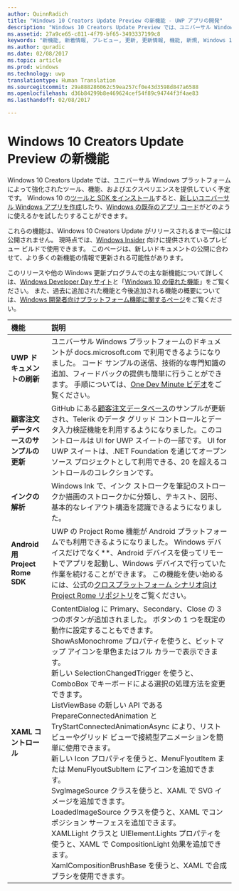 ```yaml
---
author: QuinnRadich
title: "Windows 10 Creators Update Preview の新機能 - UWP アプリの開発"
description: "Windows 10 Creators Update Preview では、ユニバーサル Windows プラットフォームによって強化されたツール、機能、およびエクスペリエンスを提供していく予定です。"
ms.assetid: 27a9ce65-c811-4f79-bf65-3493337199c8
keywords: "新機能, 新着情報, プレビュー, 更新, 更新情報, 機能, 新規, Windows 10, Creators"
ms.author: quradic
ms.date: 02/08/2017
ms.topic: article
ms.prod: windows
ms.technology: uwp
translationtype: Human Translation
ms.sourcegitcommit: 29a888286062c59ea257cf0e43d3598d847a6588
ms.openlocfilehash: d36b84299b8e469624cef54f89c94744f3f4ae83
ms.lasthandoff: 02/08/2017

---
```


# <a name="whats-new-in-the-windows-10-creators-update-preview"></a>Windows 10 Creators Update Preview の新機能

Windows 10 Creators Update では、ユニバーサル Windows プラットフォームによって強化されたツール、機能、およびエクスペリエンスを提供していく予定です。 Windows 10 の[ツールと SDK をインストール](http://go.microsoft.com/fwlink/?LinkId=821431)すると、[新しいユニバーサル Windows アプリを作成](https://msdn.microsoft.com/library/windows/apps/bg124288)したり、[Windows の既存のアプリ コード](https://msdn.microsoft.com/library/windows/apps/mt238321)がどのように使えるかを試したりすることができます。

これらの機能は、Windows 10 Creators Update がリリースされるまで一般には公開されません。 現時点では、[Windows Insider](https://insider.windows.com/) 向けに提供されているプレビュー ビルドで使用できます。 このページは、新しいドキュメントの公開に合わせて、より多くの新機能の情報で更新される可能性があります。

このリリースや他の Windows 更新プログラムでの主な新機能について詳しくは、[Windows Developer Day サイト](https://developer.microsoft.com/en-us/windows/projects/campaigns/windows-developer-day)と「[Windows 10 の優れた機能](http://go.microsoft.com/fwlink/?LinkId=823181)」をご覧ください。 また、過去に追加された機能と今後追加される機能の概要については、[Windows 開発者向けプラットフォーム機能に関するページ](https://developer.microsoft.com/en-us/windows/platform/features)をご覧ください。

機能 | 説明
 :---- | :----
**UWP ドキュメントの刷新** | ユニバーサル Windows プラットフォームのドキュメントが docs.microsoft.com で利用できるようになりました。 コード サンプルの送信、技術的な専門知識の追加、フィードバックの提供も簡単に行うことができます。 手順については、[One Dev Minute ビデオ](https://channel9.msdn.com/Blogs/One-Dev-Minute/Modernizing-the-Windows-UWP-Docs)をご覧ください。
**顧客注文データベースのサンプルの更新** | GitHub にある[顧客注文データベース](https://github.com/Microsoft/Windows-appsample-customers-orders-database)のサンプルが更新され、Telerik のデータ グリッド コントロールとデータ入力検証機能を利用するようになりました。このコントロールは UI for UWP スイートの一部です。 UI for UWP スイートは、.NET Foundation を通じてオープン ソース プロジェクトとして利用できる、20 を超えるコントロールのコレクションです。
**インクの解析** | Windows Ink で、インク ストロークを筆記のストロークか描画のストロークかに分類し、テキスト、図形、基本的なレイアウト構造を認識できるようになりました。
**Android 用 Project Rome SDK** | UWP の Project Rome 機能が Android プラットフォームでも利用できるようになりました。 Windows デバイスだけでなく**、Android デバイスを使ってリモートでアプリを起動し、Windows デバイスで行っていた作業を続けることができます。 この機能を使い始めるには、公式の[クロスプラットフォーム シナリオ向け Project Rome リポジトリ](https://github.com/Microsoft/project-rome)をご覧ください。
**XAML コントロール** | ContentDialog に Primary、Secondary、Close の 3 つのボタンが追加されました。 ボタンの 1 つを既定の動作に設定することもできます。 <br> ShowAsMonochrome プロパティを使うと、ビットマップ アイコンを単色またはフル カラーで表示できます。 <br> 新しい SelectionChangedTrigger を使うと、ComboBox でキーボードによる選択の処理方法を変更できます。 <br> ListViewBase の新しい API である PrepareConnectedAnimation と TryStartConnectedAnimationAsync により、リスト ビューやグリッド ビューで接続型アニメーションを簡単に使用できます。 <br> 新しい Icon プロパティを使うと、MenuFlyoutItem または MenuFlyoutSubItem にアイコンを追加できます。 <br> SvgImageSource クラスを使うと、XAML で SVG イメージを追加できます。 <br> LoadedImageSource クラスを使うと、XAML でコンポジション サーフェスを追加できます。 <br> XAMLLight クラスと UIElement.Lights プロパティを使うと、XAML で CompositionLight 効果を追加できます。 <br> XamlCompositionBrushBase を使うと、XAML で合成ブラシを使用できます。

